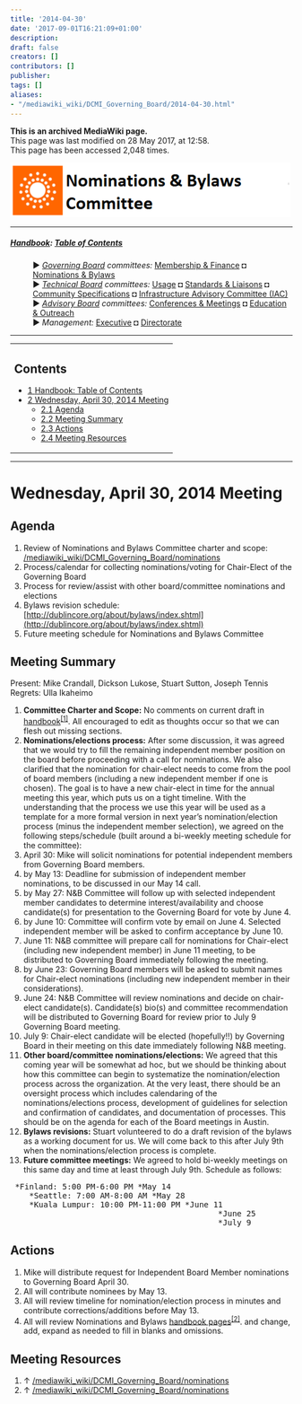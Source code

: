 ```yaml
---
title: '2014-04-30'
date: '2017-09-01T16:21:09+01:00'
description: 
draft: false
creators: []
contributors: []
publisher: 
tags: []
aliases:
- "/mediawiki_wiki/DCMI_Governing_Board/2014-04-30.html"
---
```


 **This is an archived MediaWiki page.**  
This page was last modified on 28 May 2017, at 12:58.  
This page has been accessed 2,048 times.

[<img alt="Nominations &amp; Bylaws Committee logo" src="/mediawiki_wiki/images/Nominations_Logo.png" width="500" height="97">](/mediawiki_wiki/images/Nominations_Logo.png "Nominations & Bylaws Committee logo")

* * *

##### [Handbook](/mediawiki_wiki/DCMI_Handbook "DCMI Handbook"): [Table of Contents](DCMI_Handbook "DCMI Handbook") 
<dl>
<dd> ► <i><a href="/mediawiki_wiki/DCMI_Governing_Board.md" title="DCMI Governing Board">Governing Board</a> committees:</i> <a href="/mediawiki_wiki/DCMI_Governing_Board/finance.md" title="DCMI Governing Board/finance">Membership &amp; Finance</a> ◘ <a href="/mediawiki_wiki/DCMI_Governing_Board/nominations.md" title="DCMI Governing Board/nominations">Nominations &amp; Bylaws</a> 
</dd>
<dd> ► <i><a href="/mediawiki_wiki/DCMI_Technical_Board.md" title="DCMI Technical Board">Technical Board</a> committees:</i> <a href="/mediawiki_wiki/DCMI_Technical_Board/usage.md" title="DCMI Technical Board/usage">Usage</a> ◘ <a href="/mediawiki_wiki/DCMI_Technical_Board/standards.md" title="DCMI Technical Board/standards">Standards &amp; Liaisons</a> ◘ <a href="/mediawiki_wiki/DCMI_Technical_Board/specifications.md" title="DCMI Technical Board/specifications">Community Specifications</a> ◘ <a href="/mediawiki_wiki/DCMI_Technical_Board/infrastructure.md" title="DCMI Technical Board/infrastructure">Infrastructure Advisory Committee (IAC)</a>
</dd>
<dd> ► <i><a href="/mediawiki_wiki/DCMI_Advisory_Board.md" title="DCMI Advisory Board">Advisory Board</a> committees:</i> <a href="/mediawiki_wiki/DCMI_Advisory_Board/meetings.md" title="DCMI Advisory Board/meetings">Conferences &amp; Meetings</a> ◘ <a href="/mediawiki_wiki/DCMI_Advisory_Board/documentation.md" title="DCMI Advisory Board/documentation">Education &amp; Outreach</a>
</dd>
<dd> ► <i>Management:</i> <a href="/mediawiki_wiki/Exec_Committee.md" title="Exec Committee">Executive</a> ◘ <a href="/mediawiki_wiki/Exec_Committee/directorate.md" title="Exec Committee/directorate">Directorate</a>
</dd>
</dl>

* * *

<table id="toc" class="toc">
  <tr>
    <td>
      <div id="toctitle">
        <h2>Contents</h2>
      </div>
      <ul>
        <li class="toclevel-1"><a href="#Handbook:_Table_of_Contents"><span class="tocnumber">1</span> <span class="toctext">Handbook: Table of Contents</span></a></li>
        <li class="toclevel-1 tocsection-1">
          <a href="#Wednesday.2C_April_30.2C_2014_Meeting"><span class="tocnumber">2</span> <span class="toctext">Wednesday, April 30, 2014 Meeting</span></a>
          <ul>
            <li class="toclevel-2 tocsection-2"><a href="#Agenda"><span class="tocnumber">2.1</span> <span class="toctext">Agenda</span></a></li>
            <li class="toclevel-2 tocsection-3"><a href="#Meeting_Summary"><span class="tocnumber">2.2</span> <span class="toctext">Meeting Summary</span></a></li>
            <li class="toclevel-2 tocsection-4"><a href="#Actions"><span class="tocnumber">2.3</span> <span class="toctext">Actions</span></a></li>
            <li class="toclevel-2 tocsection-5"><a href="#Meeting_Resources"><span class="tocnumber">2.4</span> <span class="toctext">Meeting Resources</span></a></li>
          </ul>
        </li>
      </ul>
    </td>
  </tr>
</table>


* * *

# Wednesday, April 30, 2014 Meeting 

## Agenda 

1. Review of Nominations and Bylaws Committee charter and scope: [/mediawiki_wiki/DCMI\_Governing\_Board/nominations](/mediawiki_wiki/DCMI_Governing_Board/nominations)
2. Process/calendar for collecting nominations/voting for Chair-Elect of the Governing Board
3. Process for review/assist with other board/committee nominations and elections
4. Bylaws revision schedule: [http://dublincore.org/about/bylaws/index.shtml](http://dublincore.org/about/bylaws/index.shtml)
5. Future meeting schedule for Nominations and Bylaws Committee

## Meeting Summary 

Present: Mike Crandall, Dickson Lukose, Stuart Sutton, Joseph Tennis Regrets: Ulla Ikaheimo

1. **Committee Charter and Scope:** No comments on current draft in [handbook](/mediawiki_wiki/DCMI_Governing_Board/nominations)<sup id="cite_ref-0" class="reference"><a href="#cite_note-0">[1]</a></sup>. All encouraged to edit as thoughts occur so that we can flesh out missing sections.
2. **Nominations/elections process:** After some discussion, it was agreed that we would try to fill the remaining independent member position on the board before proceeding with a call for nominations. We also clarified that the nomination for chair-elect needs to come from the pool of board members (including a new independent member if one is chosen). The goal is to have a new chair-elect in time for the annual meeting this year, which puts us on a tight timeline. With the understanding that the process we use this year will be used as a template for a more formal version in next year’s nomination/election process (minus the independent member selection), we agreed on the following steps/schedule (built around a bi-weekly meeting schedule for the committee):
  1. April 30: Mike will solicit nominations for potential independent members from Governing Board members.
  2. by May 13: Deadline for submission of independent member nominations, to be discussed in our May 14 call. 
  3. by May 27: N&B Committee will follow up with selected independent member candidates to determine interest/availability and choose candidate(s) for presentation to the Governing Board for vote by June 4. 
  4. by June 10: Committee will confirm vote by email on June 4. Selected independent member will be asked to confirm acceptance by June 10. 
  5. June 11: N&B committee will prepare call for nominations for Chair-elect (including new independent member) in June 11 meeting, to be distributed to Governing Board immediately following the meeting.
  6. by June 23: Governing Board members will be asked to submit names for Chair-elect nominations (including new independent member in their considerations).
  7. June 24: N&B Committee will review nominations and decide on chair-elect candidate(s). Candidate(s) bio(s) and committee recommendation will be distributed to Governing Board for review prior to July 9 Governing Board meeting.
  8. July 9: Chair-elect candidate will be elected (hopefully!!) by Governing Board in their meeting on this date immediately following N&B meeting.
3. **Other board/committee nominations/elections:** We agreed that this coming year will be somewhat ad hoc, but we should be thinking about how this committee can begin to systematize the nomination/election process across the organization. At the very least, there should be an oversight process which includes calendaring of the nominations/elections process, development of guidelines for selection and confirmation of candidates, and documentation of processes. This should be on the agenda for each of the Board meetings in Austin.
4. **Bylaws revisions:** Stuart volunteered to do a draft revision of the bylaws as a working document for us. We will come back to this after July 9th when the nominations/election process is complete.
5. **Future committee meetings:** We agreed to hold bi-weekly meetings on this same day and time at least through July 9th. Schedule as follows:
<pre> *Finland: 5:00 PM-6:00 PM *May 14
    *Seattle: 7:00 AM-8:00 AM *May 28
    *Kuala Lumpur: 10:00 PM-11:00 PM *June 11
                                            *June 25
                                            *July 9
</pre>
## Actions

1. Mike will distribute request for Independent Board Member nominations to Governing Board April 30.
2. All will contribute nominees by May 13.
3. All will review timeline for nomination/election process in minutes and contribute corrections/additions before May 13.
4. All will review Nominations and Bylaws [handbook pages](/mediawiki_wiki/DCMI_Governing_Board/nominations)<sup id="cite_ref-1" class="reference"><a href="#cite_note-1">[2]</a></sup>. and change, add, expand as needed to fill in blanks and omissions.

## Meeting Resources 

1. ↑ [/mediawiki_wiki/DCMI\_Governing\_Board/nominations](/mediawiki_wiki/DCMI_Governing_Board/nominations)
2. ↑ [/mediawiki_wiki/DCMI\_Governing\_Board/nominations](/mediawiki_wiki/DCMI_Governing_Board/nominations)

